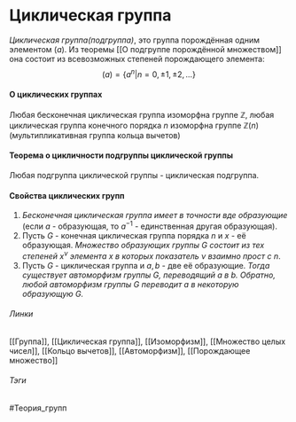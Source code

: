 # Циклическая группа
*Циклическая группа(подгруппа)*, это группа порождённая одним элементом $(a)$. Из теоремы [[О подгруппе порождённой множеством]] она состоит из всевозможных степеней порождающего элемента:
$$
(a)=\{a^n|n=0,\pm1,\pm2,\dots\}
$$

#### О циклических группах
Любая бесконечная циклическая группа изоморфна группе $\mathbb{Z}$, любая циклическая группа конечного порядка $n$ изоморфна группе $\mathbb{Z}(n)$(мультипликативная группа кольца вычетов)

#### Теорема о цикличности подгруппы циклической группы
Любая подгруппа циклической группы - циклическая подгруппа.

#### Свойства циклических групп
1. *Бесконечная циклическая группа имеет в точности вде образующие* (если $a$ - образующая, то $a^{-1}$ - единственная другая образующая).
2. Пусть $G$ - конечная циклическая группа порядка $n$ и $x$ - её образующая. *Множество образующих группы $G$ состоит из тех степеней $x^{\nu}$ элемента $x$ в которых показатель $\nu$ взаимно прост с $n$*.
3. Пусть $G$ - циклическая группа и $a,b$ - две её образующие. *Тогда существует автоморфизм группы $G$, переводящий $a$ в $b$. Обратно, любой автоморфизм группы $G$ переводит $a$ в некоторую образующую $G$.*

###### Линки 
 [[Группа]], 
 [[Циклическая группа]],
 [[Изоморфизм]],
 [[Множество целых чисел]],
 [[Кольцо вычетов]],
 [[Автоморфизм]],
 [[Порождающее множество]]
###### Тэги 
 #Теория_групп 